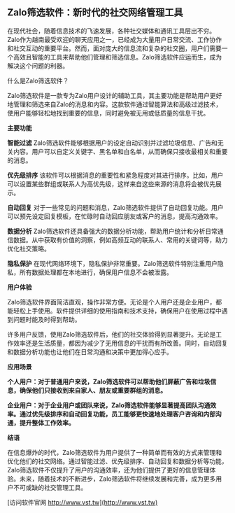 ## **Zalo筛选软件：新时代的社交网络管理工具**

在现代社会，随着信息技术的飞速发展，各种社交媒体和通讯工具层出不穷。Zalo作为越南最受欢迎的聊天应用之一，已经成为大量用户日常交流、工作协作和社交互动的重要平台。然而，面对庞大的信息流和复杂的社交圈，用户们需要一个高效且智能的工具来帮助他们管理和筛选信息。Zalo筛选软件应运而生，成为解决这个问题的利器。

什么是Zalo筛选软件？

Zalo筛选软件是一款专为Zalo用户设计的辅助工具，其主要功能是帮助用户更好地管理和筛选来自Zalo的消息和内容。这款软件通过智能算法和高级过滤技术，使用户能够轻松地找到重要的信息，同时避免被无用或低质量的信息干扰。

**主要功能**

**智能过滤**
Zalo筛选软件能够根据用户的设定自动识别并过滤垃圾信息、广告和无关内容。用户可以自定义关键字、黑名单和白名单，从而确保只接收最相关和重要的消息。

**优先级排序**
该软件可以根据消息的重要性和紧急程度对其进行排序。比如，用户可以设置某些群组或联系人为高优先级，这样来自这些来源的消息将会被优先展示。

**自动回复**
对于一些常见的问题和消息，Zalo筛选软件提供了自动回复功能。用户可以预先设定回复模板，在忙碌时自动回应朋友或客户的消息，提高沟通效率。

**数据分析**
Zalo筛选软件还具备强大的数据分析功能，帮助用户统计和分析日常通信数据。从中获取有价值的洞察，例如高频互动的联系人、常用的关键词等，助力优化社交策略。

**隐私保护**
在现代网络环境下，隐私保护非常重要。Zalo筛选软件特别注重用户隐私，所有数据处理都在本地进行，确保用户信息不会被泄露。

**用户体验**

Zalo筛选软件界面简洁直观，操作非常方便。无论是个人用户还是企业用户，都能轻松上手使用。软件提供详细的使用指南和技术支持，确保用户在使用过程中遇到问题时能及时得到帮助。

许多用户反馈，使用Zalo筛选软件后，他们的社交体验得到显著提升。无论是工作效率还是生活质量，都因为减少了无用信息的干扰而有所改善。同时，自动回复和数据分析功能也让他们在日常沟通和决策中更加得心应手。

**应用场景**

**个人用户：对于普通用户来说，Zalo筛选软件可以帮助他们屏蔽广告和垃圾信息，确保他们只接收到来自家人、朋友或重要群组的消息。**

**企业用户：对于企业用户或团队来说，Zalo筛选软件能够显著提高团队沟通效率。通过优先级排序和自动回复功能，员工能够更快速地处理客户咨询和内部沟通，提升整体工作效率。**

**结语**

在信息爆炸的时代，Zalo筛选软件为用户提供了一种简单而有效的方式来管理和优化他们的社交网络。通过智能过滤、优先级排序、自动回复和数据分析等功能，Zalo筛选软件不仅提升了用户的沟通效率，还为他们提供了更好的信息管理体验。未来，随着技术的不断进步，Zalo筛选软件将继续发展和完善，成为更多用户不可或缺的社交管理工具。


[访问软件官网 http://www.vst.tw](http://www.vst.tw)
